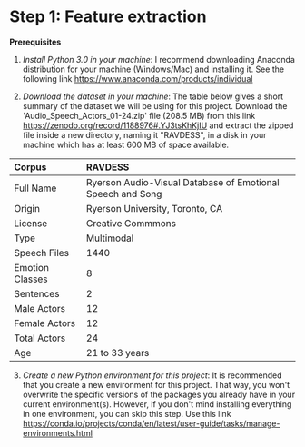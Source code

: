 # Step 1: Feature extraction

**Prerequisites**

1. *Install Python 3.0 in your machine*: I recommend downloading Anaconda distribution for your machine (Windows/Mac) and installing it. See the following link https://www.anaconda.com/products/individual

2. *Download the dataset in your machine*: The table below gives a short summary of the dataset we will be using for this project. Download the 'Audio_Speech_Actors_01-24.zip' file (208.5 MB) from this link https://zenodo.org/record/1188976#.YJ3tsKhKjIU and extract the zipped file inside a new directory, naming it "RAVDESS", in a disk in your machine which has at least 600 MB of space available.

| Corpus |  RAVDESS |
| :--- | :--- |
| Full Name | Ryerson Audio-Visual Database of Emotional Speech and Song |
| Origin | Ryerson University, Toronto, CA |
| License | Creative Commmons |
| Type | Multimodal |
| Speech Files | 1440 |
| Emotion Classes | 8 |
| Sentences | 2 |
| Male Actors | 12 |
| Female Actors | 12 |
| Total Actors | 24 |
| Age | 21 to 33 years |

3. *Create a new Python environment for this project*: It is recommended that you create a new environment for this project. That way, you won't overwrite the specific versions of the packages you already have in your current environment(s). However, if you don't mind installing everything in one environment, you can skip this step. Use this link https://conda.io/projects/conda/en/latest/user-guide/tasks/manage-environments.html

